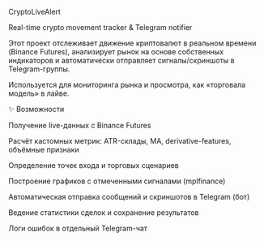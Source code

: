 CryptoLiveAlert

Real-time crypto movement tracker & Telegram notifier

Этот проект отслеживает движение криптовалют в реальном времени (Binance Futures), анализирует рынок на основе собственных индикаторов и автоматически отправляет сигналы/скриншоты в Telegram-группы.

Используется для мониторинга рынка и просмотра, как «торговала модель» в лайве.

✨ Возможности

Получение live-данных с Binance Futures

Расчёт кастомных метрик: ATR-склады, MA, derivative-features, объёмные признаки

Определение точек входа и торговых сценариев

Построение графиков с отмеченными сигналами (mplfinance)

Автоматическая отправка сообщений и скриншотов в Telegram (бот)

Ведение статистики сделок и сохранение результатов

Логи ошибок в отдельный Telegram-чат
